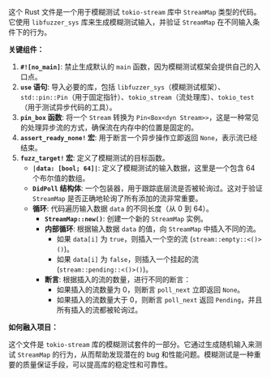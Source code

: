 这个 Rust 文件是一个用于模糊测试 `tokio-stream` 库中 `StreamMap` 类型的代码。它使用 `libfuzzer_sys` 库来生成模糊测试输入，并验证 `StreamMap` 在不同输入条件下的行为。

**关键组件：**

1.  **`#![no_main]`**:  禁止生成默认的 `main` 函数，因为模糊测试框架会提供自己的入口点。
2.  **`use` 语句**: 导入必要的库，包括 `libfuzzer_sys`（模糊测试框架）、`std::pin::Pin`（用于固定指针）、`tokio_stream`（流处理库）、`tokio_test`（用于测试异步代码的工具）。
3.  **`pin_box` 函数**:  将一个 `Stream` 转换为 `Pin<Box<dyn Stream>>`，这是一种常见的处理异步流的方式，确保流在内存中的位置是固定的。
4.  **`assert_ready_none!` 宏**:  用于断言一个异步操作立即返回 `None`，表示流已经结束。
5.  **`fuzz_target!` 宏**:  定义了模糊测试的目标函数。
    *   **`|data: [bool; 64]|`**:  定义了模糊测试的输入数据，这里是一个包含 64 个布尔值的数组。
    *   **`DidPoll` 结构体**:  一个包装器，用于跟踪底层流是否被轮询过。这对于验证 `StreamMap` 是否正确地轮询了所有添加的流非常重要。
    *   **循环**:  代码遍历输入数据 `data` 的不同长度（从 0 到 64）。
        *   **`StreamMap::new()`**:  创建一个新的 `StreamMap` 实例。
        *   **内部循环**:  根据输入数据 `data` 的值，向 `StreamMap` 中插入不同的流。
            *   如果 `data[i]` 为 `true`，则插入一个空的流 (`stream::empty::<()>()`)。
            *   如果 `data[i]` 为 `false`，则插入一个挂起的流 (`stream::pending::<()>()`)。
        *   **断言**:  根据插入的流的数量，进行不同的断言：
            *   如果插入的流数量为 0，则断言 `poll_next` 立即返回 `None`。
            *   如果插入的流数量大于 0，则断言 `poll_next` 返回 `Pending`，并且所有插入的流都被轮询过。

**如何融入项目：**

这个文件是 `tokio-stream` 库的模糊测试套件的一部分。它通过生成随机输入来测试 `StreamMap` 的行为，从而帮助发现潜在的 bug 和性能问题。模糊测试是一种重要的质量保证手段，可以提高库的稳定性和可靠性。
